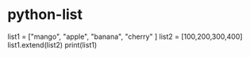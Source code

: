 # python-list
list1 = ["mango", "apple", "banana", "cherry" ]
list2 = [100,200,300,400]
list1.extend(list2)
print(list1)
